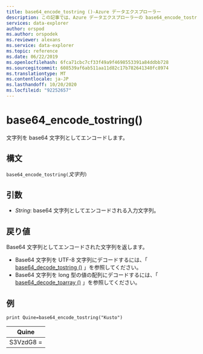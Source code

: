 ```yaml
---
title: base64_encode_tostring ()-Azure データエクスプローラー
description: この記事では、Azure データエクスプローラーの base64_encode_tostring () について説明します。
services: data-explorer
author: orspod
ms.author: orspodek
ms.reviewer: alexans
ms.service: data-explorer
ms.topic: reference
ms.date: 06/22/2019
ms.openlocfilehash: 6fca71cbc7cf33f49a9f4698553391a84ddbb728
ms.sourcegitcommit: 608539af6ab511aa11d82c17b782641340fc8974
ms.translationtype: MT
ms.contentlocale: ja-JP
ms.lasthandoff: 10/20/2020
ms.locfileid: "92252657"
---
```

# <a name="base64_encode_tostring"></a>base64_encode_tostring()

文字列を base64 文字列としてエンコードします。

## <a name="syntax"></a>構文

`base64_encode_tostring(`*文字列*`)`

## <a name="arguments"></a>引数

* *String*: base64 文字列としてエンコードされる入力文字列。

## <a name="returns"></a>戻り値

Base64 文字列としてエンコードされた文字列を返します。

* Base64 文字列を UTF-8 文字列にデコードするには、「 [base64_decode_tostring ()](base64_decode_tostringfunction.md) 」を参照してください。
* Base64 文字列を long 型の値の配列にデコードするには、「 [base64_decode_toarray ()](base64_decode_toarrayfunction.md) 」を参照してください。


## <a name="example"></a>例

<!-- csl: https://help.kusto.windows.net:443/Samples -->
```kusto
print Quine=base64_encode_tostring("Kusto")
```

|Quine   |
|--------|
|S3VzdG8 =|

